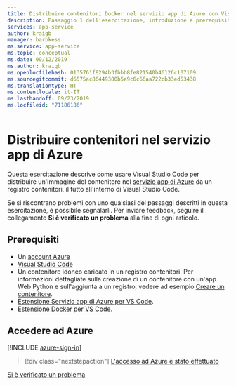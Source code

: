 ```yaml
---
title: Distribuire contenitori Docker nel servizio app di Azure con Visual Studio Code
description: Passaggio 1 dell'esercitazione, introduzione e prerequisiti.
services: app-service
author: kraigb
manager: barbkess
ms.service: app-service
ms.topic: conceptual
ms.date: 09/12/2019
ms.author: kraigb
ms.openlocfilehash: 0135761f8294b3fbbb8fe821540b46126c107109
ms.sourcegitcommit: d6575ac86449380b5a9c6c66aa722cb33ed53438
ms.translationtype: HT
ms.contentlocale: it-IT
ms.lasthandoff: 09/23/2019
ms.locfileid: "71186186"
---
```

# <a name="deploy-containers-to-azure-app-service"></a>Distribuire contenitori nel servizio app di Azure

Questa esercitazione descrive come usare Visual Studio Code per distribuire un'immagine del contenitore nel [servizio app di Azure](https://azure.microsoft.com/services/app-service/containers/) da un registro contenitori, il tutto all'interno di Visual Studio Code.

Se si riscontrano problemi con uno qualsiasi dei passaggi descritti in questa esercitazione, è possibile segnalarli. Per inviare feedback, seguire il collegamento **Si è verificato un problema** alla fine di ogni articolo.

## <a name="prerequisites"></a>Prerequisiti

- Un [account Azure](https://azure.microsoft.com/free/?utm_source=campaign&utm_campaign=vscode-tutorial-docker-extension&mktingSource=vscode-tutorial-docker-extension)
- [Visual Studio Code](https://code.visualstudio.com/)
- Un contenitore idoneo caricato in un registro contenitori. Per informazioni dettagliate sulla creazione di un contenitore con un'app Web Python e sull'aggiunta a un registro, vedere ad esempio [Creare un contenitore](https://code.visualstudio.com/docs/python/tutorial-create-containers).
- [Estensione Servizio app di Azure per VS Code](https://marketplace.visualstudio.com/items?itemName=ms-azuretools.vscode-azureappservice).
- [Estensione Docker per VS Code](https://marketplace.visualstudio.com/items?itemName=ms-azuretools.vscode-docker).

## <a name="sign-in-to-azure"></a>Accedere ad Azure

[!INCLUDE [azure-sign-in](includes/azure-sign-in.md)]

> [!div class="nextstepaction"]
> [L'accesso ad Azure è stato effettuato](tutorial-deploy-containers-02.md)

[Si è verificato un problema](https://www.research.net/r/PWZWZ52?tutorial=vscode-appservice-containers&step=01-verify-prerequisites)
